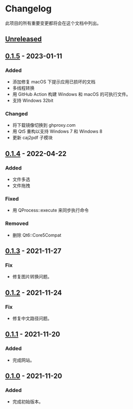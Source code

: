 # Changelog

此项目的所有重要变更都将会在这个文档中列出。

## [Unreleased]

## [0.1.5] - 2023-01-11

### Added

- 添加修复 macOS 下提示应用已损坏的文档
- 多线程转换
- 用 GitHub Action 构建 Windows 和 macOS 的可执行文件。
- 支持 Windows 32bit

### Changed

- 将下载镜像切换到 ghproxy.com
- 用 Qt5 重构以支持 Windows 7 和 Windows 8
- 更新 caj2pdf 子模块

## [0.1.4] - 2022-04-22

### Added

- 文件多选
- 文件拖拽

### Fixed

- 用 QProcess::execute 来同步执行命令

### Removed

- 删除 Qt6::Core5Compat

## [0.1.3] - 2021-11-27

### Fix

- 修复图片转换问题。

## [0.1.2] - 2021-11-24

### Fix

- 修复中文路径问题。

## [0.1.1] - 2021-11-20

### Added

- 完成网站。

## [0.1.0] - 2021-11-20

### Added

- 完成初始版本。

[unreleased]: https://github.com/sainnhe/caj2pdf-qt/compare/v0.1.5...HEAD
[0.1.5]: https://github.com/sainnhe/caj2pdf-qt/compare/v0.1.4...v0.1.5
[0.1.4]: https://github.com/sainnhe/caj2pdf-qt/compare/v0.1.3...v0.1.4
[0.1.3]: https://github.com/sainnhe/caj2pdf-qt/compare/v0.1.2...v0.1.3
[0.1.2]: https://github.com/sainnhe/caj2pdf-qt/compare/v0.1.1...v0.1.2
[0.1.1]: https://github.com/sainnhe/caj2pdf-qt/compare/v0.1.0...v0.1.1
[0.1.0]: https://github.com/sainnhe/caj2pdf-qt/releases/tag/v0.1.0
